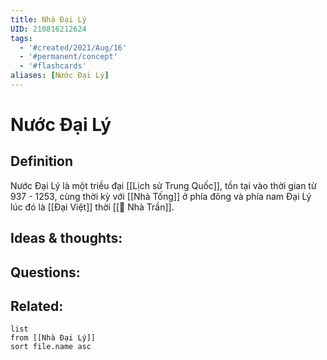 ```yaml
---
title: Nhà Đại Lý
UID: 210816212624
tags:
  - '#created/2021/Aug/16'
  - '#permanent/concept'
  - '#flashcards'
aliases: [Nước Đại Lý]
---
```

# Nước Đại Lý

## Definition
Nước Đại Lý là một triều đại [[Lịch sử Trung Quốc]], tồn tại vào thời gian từ 937 - 1253, cùng thời kỳ với [[Nhà Tống]] ở phía đông và phía nam Đại Lý lúc đó là [[Đại Việt]] thời [[🏡 Nhà Trần]].

## Ideas & thoughts:


## Questions:


## Related:
```dataview
list
from [[Nhà Đại Lý]]
sort file.name asc
```